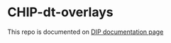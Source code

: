 # CHIP-dt-overlays
This repo is documented on [DIP documentation page](http://docs.getchip.com/dip.html)
